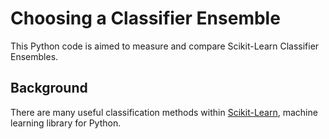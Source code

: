 <h1>Choosing a Classifier Ensemble</h1>
This Python code is aimed to measure and compare Scikit-Learn Classifier Ensembles.
<h2>Background</h2>
There are many useful classification methods within <a href=https://scikit-learn.org/stable/>Scikit-Learn</a>, machine learning library for Python.
